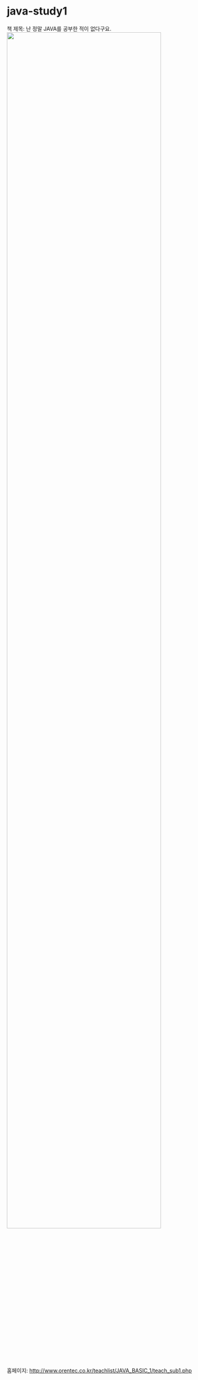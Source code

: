 # java-study1

책 제목: 난 정말 JAVA를 공부한 적이 없다구요.
<img src="https://user-images.githubusercontent.com/40678414/76303336-e9197480-6304-11ea-89e7-e96835a2f92d.JPG" width="90%"></img>

홈페이지: http://www.orentec.co.kr/teachlist/JAVA_BASIC_1/teach_sub1.php
